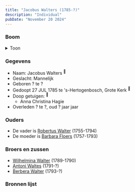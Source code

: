 ```yaml
---
title: "Jacobus Walters (1785-?)"
description: "Individual"
pubDate: "November 20 2024"
---
```


### Boom
<details><summary>Toon</summary>

![test](https://www.plantuml.com/plantuml/svg/ZP99RuCm48Nl_XMZzD1J92YGJIWBAKYDkaHH5_KKsU0c26D7jb648lvx3I7BgStDcdap_jwpfqfZgOkS8PMbV8Sbpe7WEDj8KV1aBfYGe2NcohGersYR9XJYLCQC7iyqt-aISfeJAjMnf3ILLEXoHz7LrfXXfU20020GCg7oVPl66QTA-NwEKpuUWuCgXEvXsLobq76Yin9cjIuKV65cDdS0AtYoBDkr0Ev29_AYmAmz_AIK9HNu8u99kIP2QqP7Ot3XPRO2k-zvCBaIgQnWR8rviewbK8e80sBK7Zo6SwCUkaPTdGW2B8dn014JnkG5m3C0KH0weVC7W0spPGFGlmN07i3hssTDu5mJ-ACzJPAKRsf9prZwDfA1sw14bcMvGxXZwMQhIygOs1kS2hKPTRkj0hNCbq8xQGfrg-UYqtKB70joJlpYkEV2-R7-Z_wX3ukFvnhqfkmdZM4qfJmn__4N)
</details>

### Gegevens
- Naam: Jacobus Walters <sup><a href="../s00279/" style="text-decoration:none" title="Doop Jacobus Walters 27-07-1785">:link:</a></sup>
- Geslacht: Mannelijk
- Geboren ? te ? 
- Gedoopt 27 JUL 1785 te 's-Hertogenbosch, Grote Kerk <sup><a href="../s00279/" style="text-decoration:none" title="Doop Jacobus Walters 27-07-1785">:link:</a></sup>
- Doop getuigen: <sup><a href="../s00279/" style="text-decoration:none" title="Doop Jacobus Walters 27-07-1785">:link:</a></sup>
  - Anna Christina Hagie
- Overleden ? te ?, oud ? jaar jaar 

### Ouders
- De vader is [Robertus Walter](../i00140/) (1755-1794)
- De moeder is [Barbara Floers](../i00145/) (1757-1793)

### Broers en zussen
- [Wilhelmina Walter](../i00165/) (1789-1790)
- [Antoni Waltes](../i00166/) (1791-?)
- [Berbera Walter](../i00167/) (1793-?)

### Bronnen lijst